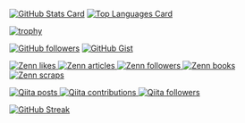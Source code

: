 <!-- ### Hi, there 👋 -->

[![GitHub Stats Card](https://github-readme-stats.vercel.app/api?username=DrLeo0&show_icons=true&count_private=true)](https://github.com/anuraghazra/github-readme-stats)
[![Top Languages Card](https://github-readme-stats.vercel.app/api/top-langs/?username=DrLeo0&count_private=true&layout=compact&langs_count=15)](https://github.com/anuraghazra/github-readme-stats)

[![trophy](https://github-profile-trophy.vercel.app/?username=DrLeo0&no-frame=true)](https://github.com/ryo-ma/github-profile-trophy)

<!-- https://github.com -->
[![GitHub followers](https://img.shields.io/github/followers/DrLeo0?label=Followers&logo=GitHub&style=social)](https://gihub.com/DrLeo0)
[![GitHub Gist](https://img.shields.io/badge/-Gist-181717.svg?logo=github&logoColor=ff0000)](https://gist.github.com/DrLeo0)

<!-- https://zenn.dev -->
[![Zenn likes](https://zenn.badge.nikaera.com/s/4513echo/likes?style=flat)
 ![Zenn articles](https://zenn.badge.nikaera.com/s/4513echo/articles?style=flat)
 ![Zenn followers](https://zenn.badge.nikaera.com/s/4513echo/followers?style=flat)
 ![Zenn books](https://zenn.badge.nikaera.com/s/4513echo/books?style=flat)
 ![Zenn scraps](https://zenn.badge.nikaera.com/s/4513echo/scraps?style=flat)
](https://zenn.dev/4513echo)

<!-- https://qiita.com -->
[![Qiita posts](https://qiita-badge.apiapi.app/s/4513echo/posts.svg)
 ![Qiita contributions](https://qiita-badge.apiapi.app/s/4513echo/contributions.svg)
 ![Qiita followers](https://qiita-badge.apiapi.app/s/4513echo/followers.svg)
](http://qiita.com/4513echo)

[![GitHub Streak](http://github-readme-streak-stats.herokuapp.com?user=DrLeo0&hide_border=true)](https://git.io/streak-stats)



